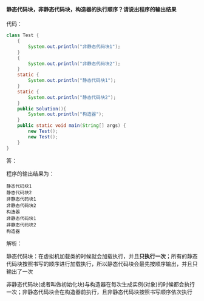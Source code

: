#### 静态代码块，非静态代码块，构造器的执行顺序？请说出程序的输出结果

代码：

```java
class Test {
    {
        System.out.println("非静态代码块1");
    }
    {
        System.out.println("非静态代码块2");
    }
    static {
        System.out.println("静态代码块1");
    }
    static {
        System.out.println("静态代码块2");
    }
    public Solution(){
        System.out.println("构造器");
    }
    public static void main(String[] args) {
        new Test();
        new Test();
    }
}
```

答：

程序的输出结果为：

```
静态代码块1
静态代码块2
非静态代码块1
非静态代码块2
构造器
非静态代码块1
非静态代码块2
构造器
```

解析：

静态代码块：在虚拟机加载类的时候就会加载执行，并且**只执行一次**；所有的静态代码块按照书写的顺序进行加载执行，所以静态代码块会最先按顺序输出，并且只输出了一次

非静态代码块(或者叫做初始化块)与构造器在每次生成实例(对象)的时候都会执行一次；非静态代码块会在构造器前执行，且非静态代码块按照书写顺序依次执行

